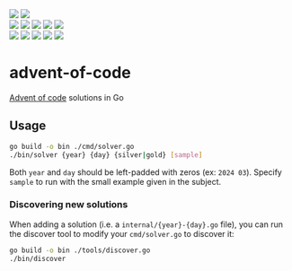 <div>
    <img src="https://img.shields.io/badge/go-%2300ADD8.svg?style=for-the-badge&logo=go&logoColor=white">
    <img src="https://img.shields.io/badge/total_stars%20⭐-002-fcd34d?style=for-the-badge">
    <br />
    <div>
        <img src="https://img.shields.io/badge/2024%20⭐-02-f4f4f5">
        <img src="https://img.shields.io/badge/2023%20⭐-00-a8a29e">
        <img src="https://img.shields.io/badge/2022%20⭐-00-a8a29e">
        <img src="https://img.shields.io/badge/2021%20⭐-00-a8a29e">
        <img src="https://img.shields.io/badge/2020%20⭐-00-a8a29e">
        <br />
        <img src="https://img.shields.io/badge/2019%20⭐-00-a8a29e">
        <img src="https://img.shields.io/badge/2018%20⭐-00-a8a29e">
        <img src="https://img.shields.io/badge/2017%20⭐-00-a8a29e">
        <img src="https://img.shields.io/badge/2016%20⭐-00-a8a29e">
        <img src="https://img.shields.io/badge/2015%20⭐-00-a8a29e">
    </div>
</div>
<!-- golden: fcd34d; silver: f4f4f5; grey: a8a29e -->

# advent-of-code

[Advent of code](https://adventofcode.com/) solutions in Go

## Usage

```sh
go build -o bin ./cmd/solver.go
./bin/solver {year} {day} {silver|gold} [sample]
```

Both `year` and `day` should be left-padded with zeros (ex: `2024 03`).
Specify `sample` to run with the small example given in the subject.

### Discovering new solutions

When adding a solution (i.e. a `internal/{year}-{day}.go` file), you can run the discover tool
to modify your `cmd/solver.go` to discover it:

```sh
go build -o bin ./tools/discover.go
./bin/discover
```
